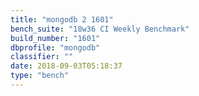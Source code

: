 ```yaml
---
title: "mongodb 2 1601"
bench_suite: "18w36 CI Weekly Benchmark"
build_number: "1601"
dbprofile: "mongodb"
classifier: ""
date: 2018-09-03T05:18:37
type: "bench"
---
```


